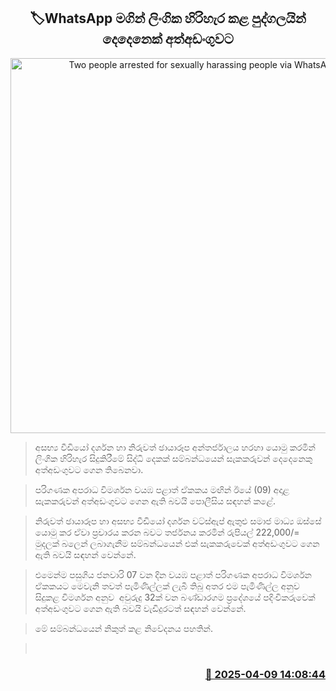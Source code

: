 <p align='center'><b><h2 align='center' title='Two people arrested for sexually harassing people via WhatsApp'>🏷WhatsApp මගින් ලිංගික හිරිහැර කළ පුද්ගලයින් දෙදෙනෙක් අත්අඩංගුවට</h2></b></p>
<p align='center'><img src='https://helakuru.sgp1.cdn.digitaloceanspaces.com/esana/images/lib/mobile-pron.jpg' width='600' alt='Two people arrested for sexually harassing people via WhatsApp'></p>

> අසභ්‍ය වීඩියෝ දර්ශන හා නිරුවත් ඡායාරූප අන්තර්ජාලය හරහා යොමු කරමින් ලිංගික හිරිහැර සිදුකිරීමේ සිද්ධි දෙකක් සම්බන්ධයෙන් සැකකරුවන් දෙදෙනෙකු අත්අඩංගුවට ගෙන තිබෙනවා.

> පරිගණක අපරාධ විමර්ශන වයඹ පළාත් ඒකකය මඟින් ඊයේ (09) අදාළ සැකකරුවන් අත්අඩංගුව‍ට ගෙන ඇති බවයි පොලීසිය සඳහන් කළේ.

> නිරුවත් ඡායාරූප හා අසභ්‍ය වීඩියෝ දර්ශන වට්ස්ඇප් ඇතුළු සමාජ මාධ්‍ය ඔස්සේ යොමු කර ඒවා ප්‍රචාරය කරන බවට තර්ජනය කරමින් රුපියල් 222,000/= මුදලක් බලෙන් ලබාගැනීම සම්බන්ධයෙන් එක් සැකකරුවෙක් අත්අඩංගුවට ගෙන ඇති බවයි සඳහන් වෙන්නේ.

> එමෙන්ම පසුගිය ජනවාරි 07 වන දින වයඹ පළාත් පරිගණක අපරාධ විමර්ශන ඒකකයට මෙවැනි තවත් පැමිණිල්ලක් ලැබී තිබු අතර එම පැමිණිල්ල අනුව සිදුකළ විමර්ශන අනුව  අවුරුදු 32ක් වන බණ්ඩාරගම ප්‍රදේශයේ පදිංචිකරුවෙක් අත්අඩංගුව‍ට ගෙන ඇති බවයි වැඩිදුරටත් සඳහන් වෙන්නේ.

> මේ සම්බන්ධයෙන් නිකුත් කළ නිවේදනය පහතින්.

>  



<h3 align='right'><a href='https://www.helakuru.lk/esana/p/109107/'>📅 2025-04-09 14:08:44</a></h3>
